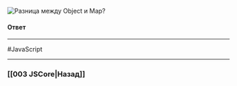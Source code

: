 ![Разница между `Object` и `Map`?](https://youtu.be/nbWY5W-9OEo?t=214)

#### Ответ



___
 #JavaScript 

___

### [[003 JSCore|Назад]]
